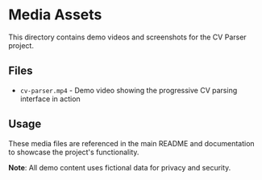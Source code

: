 # Media Assets

This directory contains demo videos and screenshots for the CV Parser project.

## Files

- `cv-parser.mp4` - Demo video showing the progressive CV parsing interface in action

## Usage

These media files are referenced in the main README and documentation to showcase the project's functionality.

**Note**: All demo content uses fictional data for privacy and security.